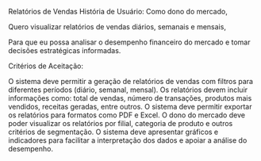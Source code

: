 Relatórios de Vendas História de Usuário:
Como dono do mercado,

Quero visualizar relatórios de vendas diários, semanais e mensais,

Para que eu possa analisar o desempenho financeiro do mercado e tomar decisões estratégicas informadas.

Critérios de Aceitação:

O sistema deve permitir a geração de relatórios de vendas com filtros para diferentes períodos (diário, semanal, mensal).
Os relatórios devem incluir informações como: total de vendas, número de transações, produtos mais vendidos, receitas geradas, entre outros.
O sistema deve permitir exportar os relatórios para formatos como PDF e Excel.
O dono do mercado deve poder visualizar os relatórios por filial, categoria de produto e outros critérios de segmentação.
O sistema deve apresentar gráficos e indicadores para facilitar a interpretação dos dados e apoiar a análise do desempenho.
